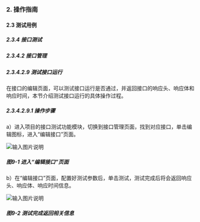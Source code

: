 ### 2. 操作指南

#### 2.3 测试用例

##### 2.3.4 接口测试

##### 2.3.4.2 接口管理

##### 2.3.4.2.9 测试接口运行

在接口的编辑页面，可以测试接口运行是否通过，并返回接口的响应头、响应体和响应时间，本节介绍测试接口运行的具体操作过程。

##### 2.3.4.2.9.1 操作步骤

a）进入项目的接口测试功能模块，切换到接口管理页面，找到对应接口，单击编辑图标，进入“编辑接口”页面。

![输入图片说明](../../../../images/SoFlu%E5%85%A8%E8%87%AA%E5%8A%A8%E6%B5%8B%E8%AF%95%E5%B9%B3%E5%8F%B0%E6%95%99%E7%A8%8B/2.%20%E6%93%8D%E4%BD%9C%E6%8C%87%E5%8D%97/4.%20%E6%8E%A5%E5%8F%A3%E6%B5%8B%E8%AF%95/2.%20%E6%8E%A5%E5%8F%A3%E7%AE%A1%E7%90%86/9-1.png)

##### 图9-1 进入“编辑接口”页面

b）在“编辑接口”页面，配置好测试参数后，单击测试，测试完成后将会返回响应头、响应体、响应时间信息。

![输入图片说明](../../../../images/SoFlu%E5%85%A8%E8%87%AA%E5%8A%A8%E6%B5%8B%E8%AF%95%E5%B9%B3%E5%8F%B0%E6%95%99%E7%A8%8B/2.%20%E6%93%8D%E4%BD%9C%E6%8C%87%E5%8D%97/4.%20%E6%8E%A5%E5%8F%A3%E6%B5%8B%E8%AF%95/2.%20%E6%8E%A5%E5%8F%A3%E7%AE%A1%E7%90%86/9-2.png)

##### 图9-2 测试完成返回相关信息

